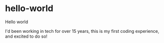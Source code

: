# hello-world
Hello world


I'd been working in tech for over 15 years, this is my first coding experience, and excited to do so! 
